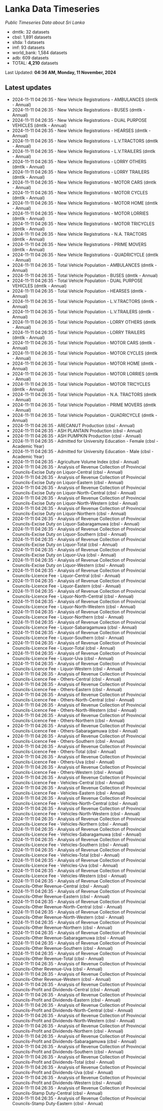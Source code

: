 # Lanka Data Timeseries
*Public Timeseries Data about Sri Lanka*

* dmtlk: 32 datasets
* cbsl: 1,891 datasets
* sltda: 1 datasets
* imf: 93 datasets
* world_bank: 1,584 datasets
* adb: 609 datasets
* TOTAL: **4,210** datasets

Last Updated: **04:36 AM, Monday, 11 November, 2024**

## Latest updates

* 2024-11-11 04:26:35 - New Vehicle Registrations - AMBULANCES (dmtlk - Annual)
* 2024-11-11 04:26:35 - New Vehicle Registrations - BUSES (dmtlk - Annual)
* 2024-11-11 04:26:35 - New Vehicle Registrations - DUAL PURPOSE VEHICLES (dmtlk - Annual)
* 2024-11-11 04:26:35 - New Vehicle Registrations - HEARSES (dmtlk - Annual)
* 2024-11-11 04:26:35 - New Vehicle Registrations - L.V.TRACTORS (dmtlk - Annual)
* 2024-11-11 04:26:35 - New Vehicle Registrations - L.V.TRAILERS (dmtlk - Annual)
* 2024-11-11 04:26:35 - New Vehicle Registrations - LORRY OTHERS (dmtlk - Annual)
* 2024-11-11 04:26:35 - New Vehicle Registrations - LORRY TRAILERS (dmtlk - Annual)
* 2024-11-11 04:26:35 - New Vehicle Registrations - MOTOR CARS (dmtlk - Annual)
* 2024-11-11 04:26:35 - New Vehicle Registrations - MOTOR CYCLES (dmtlk - Annual)
* 2024-11-11 04:26:35 - New Vehicle Registrations - MOTOR HOME (dmtlk - Annual)
* 2024-11-11 04:26:35 - New Vehicle Registrations - MOTOR LORRIES (dmtlk - Annual)
* 2024-11-11 04:26:35 - New Vehicle Registrations - MOTOR TRICYCLES (dmtlk - Annual)
* 2024-11-11 04:26:35 - New Vehicle Registrations - N.A. TRACTORS (dmtlk - Annual)
* 2024-11-11 04:26:35 - New Vehicle Registrations - PRIME MOVERS (dmtlk - Annual)
* 2024-11-11 04:26:35 - New Vehicle Registrations - QUADRICYCLE (dmtlk - Annual)
* 2024-11-11 04:26:35 - Total Vehicle Population - AMBULANCES (dmtlk - Annual)
* 2024-11-11 04:26:35 - Total Vehicle Population - BUSES (dmtlk - Annual)
* 2024-11-11 04:26:35 - Total Vehicle Population - DUAL PURPOSE VEHICLES (dmtlk - Annual)
* 2024-11-11 04:26:35 - Total Vehicle Population - HEARSES (dmtlk - Annual)
* 2024-11-11 04:26:35 - Total Vehicle Population - L.V.TRACTORS (dmtlk - Annual)
* 2024-11-11 04:26:35 - Total Vehicle Population - L.V.TRAILERS (dmtlk - Annual)
* 2024-11-11 04:26:35 - Total Vehicle Population - LORRY OTHERS (dmtlk - Annual)
* 2024-11-11 04:26:35 - Total Vehicle Population - LORRY TRAILERS (dmtlk - Annual)
* 2024-11-11 04:26:35 - Total Vehicle Population - MOTOR CARS (dmtlk - Annual)
* 2024-11-11 04:26:35 - Total Vehicle Population - MOTOR CYCLES (dmtlk - Annual)
* 2024-11-11 04:26:35 - Total Vehicle Population - MOTOR HOME (dmtlk - Annual)
* 2024-11-11 04:26:35 - Total Vehicle Population - MOTOR LORRIES (dmtlk - Annual)
* 2024-11-11 04:26:35 - Total Vehicle Population - MOTOR TRICYCLES (dmtlk - Annual)
* 2024-11-11 04:26:35 - Total Vehicle Population - N.A. TRACTORS (dmtlk - Annual)
* 2024-11-11 04:26:35 - Total Vehicle Population - PRIME MOVERS (dmtlk - Annual)
* 2024-11-11 04:26:35 - Total Vehicle Population - QUADRICYCLE (dmtlk - Annual)
* 2024-11-11 04:26:35 - ARECANUT Production (cbsl - Annual)
* 2024-11-11 04:26:35 - ASH PLANTAIN Production (cbsl - Annual)
* 2024-11-11 04:26:35 - ASH PUMPKIN Production (cbsl - Annual)
* 2024-11-11 04:26:35 - Admitted for University Education - Female (cbsl - Academic Year)
* 2024-11-11 04:26:35 - Admitted for University Education - Male (cbsl - Academic Year)
* 2024-11-11 04:26:35 - Agriculture Volume Index (cbsl - Annual)
* 2024-11-11 04:26:35 - Analysis of Revenue Collection of Provincial Councils-Excise Duty on Liquor-Central (cbsl - Annual)
* 2024-11-11 04:26:35 - Analysis of Revenue Collection of Provincial Councils-Excise Duty on Liquor-Eastern (cbsl - Annual)
* 2024-11-11 04:26:35 - Analysis of Revenue Collection of Provincial Councils-Excise Duty on Liquor-North-Central (cbsl - Annual)
* 2024-11-11 04:26:35 - Analysis of Revenue Collection of Provincial Councils-Excise Duty on Liquor-North-Western (cbsl - Annual)
* 2024-11-11 04:26:35 - Analysis of Revenue Collection of Provincial Councils-Excise Duty on Liquor-Northern (cbsl - Annual)
* 2024-11-11 04:26:35 - Analysis of Revenue Collection of Provincial Councils-Excise Duty on Liquor-Sabaragamuwa (cbsl - Annual)
* 2024-11-11 04:26:35 - Analysis of Revenue Collection of Provincial Councils-Excise Duty on Liquor-Southern (cbsl - Annual)
* 2024-11-11 04:26:35 - Analysis of Revenue Collection of Provincial Councils-Excise Duty on Liquor-Total (cbsl - Annual)
* 2024-11-11 04:26:35 - Analysis of Revenue Collection of Provincial Councils-Excise Duty on Liquor-Uva (cbsl - Annual)
* 2024-11-11 04:26:35 - Analysis of Revenue Collection of Provincial Councils-Excise Duty on Liquor-Western (cbsl - Annual)
* 2024-11-11 04:26:35 - Analysis of Revenue Collection of Provincial Councils-Licence Fee - Liquor-Central (cbsl - Annual)
* 2024-11-11 04:26:35 - Analysis of Revenue Collection of Provincial Councils-Licence Fee - Liquor-Eastern (cbsl - Annual)
* 2024-11-11 04:26:35 - Analysis of Revenue Collection of Provincial Councils-Licence Fee - Liquor-North-Central (cbsl - Annual)
* 2024-11-11 04:26:35 - Analysis of Revenue Collection of Provincial Councils-Licence Fee - Liquor-North-Western (cbsl - Annual)
* 2024-11-11 04:26:35 - Analysis of Revenue Collection of Provincial Councils-Licence Fee - Liquor-Northern (cbsl - Annual)
* 2024-11-11 04:26:35 - Analysis of Revenue Collection of Provincial Councils-Licence Fee - Liquor-Sabaragamuwa (cbsl - Annual)
* 2024-11-11 04:26:35 - Analysis of Revenue Collection of Provincial Councils-Licence Fee - Liquor-Southern (cbsl - Annual)
* 2024-11-11 04:26:35 - Analysis of Revenue Collection of Provincial Councils-Licence Fee - Liquor-Total (cbsl - Annual)
* 2024-11-11 04:26:35 - Analysis of Revenue Collection of Provincial Councils-Licence Fee - Liquor-Uva (cbsl - Annual)
* 2024-11-11 04:26:35 - Analysis of Revenue Collection of Provincial Councils-Licence Fee - Liquor-Western (cbsl - Annual)
* 2024-11-11 04:26:35 - Analysis of Revenue Collection of Provincial Councils-Licence Fee - Others-Central (cbsl - Annual)
* 2024-11-11 04:26:35 - Analysis of Revenue Collection of Provincial Councils-Licence Fee - Others-Eastern (cbsl - Annual)
* 2024-11-11 04:26:35 - Analysis of Revenue Collection of Provincial Councils-Licence Fee - Others-North-Central (cbsl - Annual)
* 2024-11-11 04:26:35 - Analysis of Revenue Collection of Provincial Councils-Licence Fee - Others-North-Western (cbsl - Annual)
* 2024-11-11 04:26:35 - Analysis of Revenue Collection of Provincial Councils-Licence Fee - Others-Northern (cbsl - Annual)
* 2024-11-11 04:26:35 - Analysis of Revenue Collection of Provincial Councils-Licence Fee - Others-Sabaragamuwa (cbsl - Annual)
* 2024-11-11 04:26:35 - Analysis of Revenue Collection of Provincial Councils-Licence Fee - Others-Southern (cbsl - Annual)
* 2024-11-11 04:26:35 - Analysis of Revenue Collection of Provincial Councils-Licence Fee - Others-Total (cbsl - Annual)
* 2024-11-11 04:26:35 - Analysis of Revenue Collection of Provincial Councils-Licence Fee - Others-Uva (cbsl - Annual)
* 2024-11-11 04:26:35 - Analysis of Revenue Collection of Provincial Councils-Licence Fee - Others-Western (cbsl - Annual)
* 2024-11-11 04:26:35 - Analysis of Revenue Collection of Provincial Councils-Licence Fee - Vehicles-Central (cbsl - Annual)
* 2024-11-11 04:26:35 - Analysis of Revenue Collection of Provincial Councils-Licence Fee - Vehicles-Eastern (cbsl - Annual)
* 2024-11-11 04:26:35 - Analysis of Revenue Collection of Provincial Councils-Licence Fee - Vehicles-North-Central (cbsl - Annual)
* 2024-11-11 04:26:35 - Analysis of Revenue Collection of Provincial Councils-Licence Fee - Vehicles-North-Western (cbsl - Annual)
* 2024-11-11 04:26:35 - Analysis of Revenue Collection of Provincial Councils-Licence Fee - Vehicles-Northern (cbsl - Annual)
* 2024-11-11 04:26:35 - Analysis of Revenue Collection of Provincial Councils-Licence Fee - Vehicles-Sabaragamuwa (cbsl - Annual)
* 2024-11-11 04:26:35 - Analysis of Revenue Collection of Provincial Councils-Licence Fee - Vehicles-Southern (cbsl - Annual)
* 2024-11-11 04:26:35 - Analysis of Revenue Collection of Provincial Councils-Licence Fee - Vehicles-Total (cbsl - Annual)
* 2024-11-11 04:26:35 - Analysis of Revenue Collection of Provincial Councils-Licence Fee - Vehicles-Uva (cbsl - Annual)
* 2024-11-11 04:26:35 - Analysis of Revenue Collection of Provincial Councils-Licence Fee - Vehicles-Western (cbsl - Annual)
* 2024-11-11 04:26:35 - Analysis of Revenue Collection of Provincial Councils-Other Revenue-Central (cbsl - Annual)
* 2024-11-11 04:26:35 - Analysis of Revenue Collection of Provincial Councils-Other Revenue-Eastern (cbsl - Annual)
* 2024-11-11 04:26:35 - Analysis of Revenue Collection of Provincial Councils-Other Revenue-North-Central (cbsl - Annual)
* 2024-11-11 04:26:35 - Analysis of Revenue Collection of Provincial Councils-Other Revenue-North-Western (cbsl - Annual)
* 2024-11-11 04:26:35 - Analysis of Revenue Collection of Provincial Councils-Other Revenue-Northern (cbsl - Annual)
* 2024-11-11 04:26:35 - Analysis of Revenue Collection of Provincial Councils-Other Revenue-Sabaragamuwa (cbsl - Annual)
* 2024-11-11 04:26:35 - Analysis of Revenue Collection of Provincial Councils-Other Revenue-Southern (cbsl - Annual)
* 2024-11-11 04:26:35 - Analysis of Revenue Collection of Provincial Councils-Other Revenue-Total (cbsl - Annual)
* 2024-11-11 04:26:35 - Analysis of Revenue Collection of Provincial Councils-Other Revenue-Uva (cbsl - Annual)
* 2024-11-11 04:26:35 - Analysis of Revenue Collection of Provincial Councils-Other Revenue-Western (cbsl - Annual)
* 2024-11-11 04:26:35 - Analysis of Revenue Collection of Provincial Councils-Profit and Dividends-Central (cbsl - Annual)
* 2024-11-11 04:26:35 - Analysis of Revenue Collection of Provincial Councils-Profit and Dividends-Eastern (cbsl - Annual)
* 2024-11-11 04:26:35 - Analysis of Revenue Collection of Provincial Councils-Profit and Dividends-North-Central (cbsl - Annual)
* 2024-11-11 04:26:35 - Analysis of Revenue Collection of Provincial Councils-Profit and Dividends-North-Western (cbsl - Annual)
* 2024-11-11 04:26:35 - Analysis of Revenue Collection of Provincial Councils-Profit and Dividends-Northern (cbsl - Annual)
* 2024-11-11 04:26:35 - Analysis of Revenue Collection of Provincial Councils-Profit and Dividends-Sabaragamuwa (cbsl - Annual)
* 2024-11-11 04:26:35 - Analysis of Revenue Collection of Provincial Councils-Profit and Dividends-Southern (cbsl - Annual)
* 2024-11-11 04:26:35 - Analysis of Revenue Collection of Provincial Councils-Profit and Dividends-Total (cbsl - Annual)
* 2024-11-11 04:26:35 - Analysis of Revenue Collection of Provincial Councils-Profit and Dividends-Uva (cbsl - Annual)
* 2024-11-11 04:26:35 - Analysis of Revenue Collection of Provincial Councils-Profit and Dividends-Western (cbsl - Annual)
* 2024-11-11 04:26:35 - Analysis of Revenue Collection of Provincial Councils-Stamp Duty-Central (cbsl - Annual)
* 2024-11-11 04:26:35 - Analysis of Revenue Collection of Provincial Councils-Stamp Duty-Eastern (cbsl - Annual)